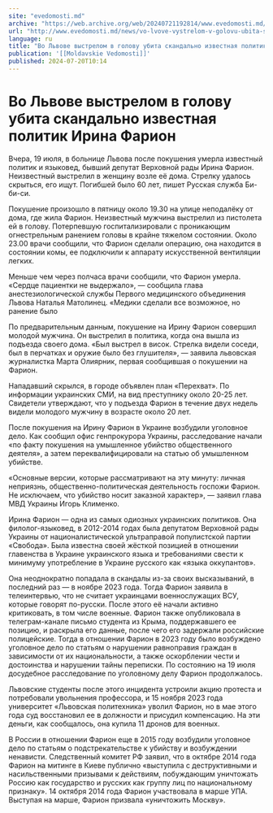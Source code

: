```yaml
---
site: "evedomosti.md"
archive: "https://web.archive.org/web/20240721192814/www.evedomosti.md/news/vo-lvove-vystrelom-v-golovu-ubita-skandalno-izvestnaya-polit"
url: "http://www.evedomosti.md/news/vo-lvove-vystrelom-v-golovu-ubita-skandalno-izvestnaya-polit"
language: ru
title: "Во Львове выстрелом в голову убита скандально известная политик Ирина Фарион"
publication: '[[Moldavskie Vedomosti]]'
published: 2024-07-20T10:14
---
```


# Во Львове выстрелом в голову убита скандально известная политик Ирина Фарион

Вчера, 19 июля, в больнице Львова после покушения умерла известный политик и языковед, бывший депутат Верховной рады Ирина Фарион. Неизвестный выстрелил в женщину возле её дома. Стрелку удалось скрыться, его ищут. Погибшей было 60 лет, пишет Русская служба Би-би-си.

Покушение произошло в пятницу около 19.30 на улице неподалёку от дома, где жила Фарион. Неизвестный мужчина выстрелил из пистолета ей в голову. Потерпевшую госпитализировали с проникающим огнестрельным ранением головы в крайне тяжелом состоянии. Около 23.00 врачи сообщили, что Фарион сделали операцию, она находится в состоянии комы, ее подключили к аппарату искусственной вентиляции легких.

Меньше чем через полчаса врачи сообщили, что Фарион умерла. «Сердце пациентки не выдержало», — сообщила глава анестезиологической службы Первого медицинского объединения Львова Наталья Матолинец. «Медики сделали все возможное, но ранение было

По предварительным данным, покушение на Ирину Фарион совершил молодой мужчина. Он выстрелил в политика, когда она вышла из подъезда своего дома. «Был выстрел в висок. Стрелка видели соседи, был в перчатках и оружие было без глушителя», — заявила львовская журналистка Марта Олиярник, первая сообщившая о покушении на Фарион.

Нападавший скрылся, в городе объявлен план «Перехват». По информации украинских СМИ, на вид преступнику около 20-25 лет. Свидетели утверждают, что у подъезда Фарион в течение двух недель видели молодого мужчину в возрасте около 20 лет.

После покушения на Ирину Фарион в Украине возбудили уголовное дело. Как сообщил офис генпрокурора Украины, расследование начали «по факту покушения на умышленное убийство общественного деятеля», а затем переквалифицировали на статью об умышленном убийстве.

«Основные версии, которые рассматривают на эту минуту: личная неприязнь, общественно-политическая деятельность госпожи Фарион. Не исключаем, что убийство носит заказной характер», — заявил глава МВД Украины Игорь Клименко.

Ирина Фарион — одна из самых одиозных украинских политиков. Она филолог-языковед, в 2012-2014 годах была депутатом Верховной рады Украины от националистической ультраправой популистской партии «Свобода». Была известна своей жёсткой позицией в отношении главенства в Украине украинского языка и требованиями свести к минимуму употребление в Украине русского как «языка оккупантов».

Она неоднократно попадала в скандалы из-за своих высказываний, в последний раз — в ноябре 2023 года. Тогда Фарион заявила в телеинтервью, что не считает украинцами военнослужащих ВСУ, которые говорят по-русски. После этого её начали активно критиковать, в том числе военные. Фарион также опубликовала в телеграм-канале письмо студента из Крыма, поддержавшего ее позицию, и раскрыла его данные, после чего его задержали российские полицейские. Тогда в отношении Фарион в 2023 году было возбуждено уголовное дело по статьям о нарушении равноправия граждан в зависимости от их национальности, а также оскорблении чести и достоинства и нарушении тайны переписки. По состоянию на 19 июля досудебное расследование по уголовному делу Фарион продолжалось.

Львовские студенты после этого инцидента устроили акцию протеста и потребовали увольнения профессора, и 15 ноября 2023 года университет «Львовская политехника» уволил Фарион, но в мае этого года суд восстановил ее в должности и присудил компенсацию. На эти деньги, как сообщалось, она купила 11 дронов для военных.

В России в отношении Фарион еще в 2015 году возбудили уголовное дело по статьям о подстрекательстве к убийству и возбуждении ненависти. Следственный комитет РФ заявил, что в октябре 2014 года Фарион на митинге в Киеве публично «выступила с деструктивными и насильственными призывами к действиям, побуждающим уничтожать Россию как государство и русских как группу лиц по национальному признаку». 14 октября 2014 года Фарион участвовала в марше УПА. Выступая на марше, Фарион призвала «уничтожить Москву».